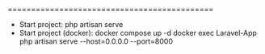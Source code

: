 ============================================
- Start project: php artisan serve
- Start project (docker): 
    docker compose up -d
    docker exec Laravel-App php artisan serve --host=0.0.0.0 --port=8000